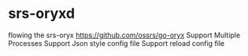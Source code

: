 # srs-oryxd
flowing the srs-oryx https://github.com/ossrs/go-oryx
Support Multiple Processes
Support Json style config file
Support reload config file
